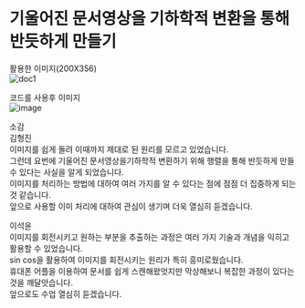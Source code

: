 # 기울어진 문서영상을 기하학적 변환을 통해 반듯하게 만들기

활용한 이미지(200X356)<br>
![doc1](https://github.com/anulabgit/digital_image_processing3/assets/127391777/31acd87a-0004-4109-8ef6-e0726d5e69cb)

코드를 사용후 이미지<br>
![image](https://github.com/anulabgit/digital_image_processing3/assets/127391777/c60fc238-a253-47c7-936c-c37d4dc8cdf9)

소감<br>
김형진<br>
이미지를 쉽게 돌려 이때까지 제대로 된 원리를 모르고 있었습니다. <br>
그런데 요번에 기울어진 문서영상을기하학적 변환하기 위해 행렬을 통해 반듯하게 만들 수 있다는 사실을 알게 되었습니다.<br>
이미지를 처리하는 방법에 대하여 여러 가지를 알 수 있다는 점에 점점 더 집중하게 되는 것 같습니다.<br>
앞으로 사용할 이미 처리에 대하여 관심이 생기며 더욱 열심히 듣겠습니다.<br>

이석윤<br>
이미지를 회전시키고 원하는 부분을 추출하는 과정은 여러 가지 기술과 개념을 익히고 활용할 수 있었습니다.<br>
sin cos을 활용하여 이미지를 회전시키는 원리가 특히 흥미로웠습니다.<br>
휴대폰 어플을 이용하여 문서를 쉽게 스캔해왔엇지만 막상해보니 복잡한 과정이 있다는 것을 깨달앗습니다.<br>
앞으로도 수업 열심히 듣겠습니다.
